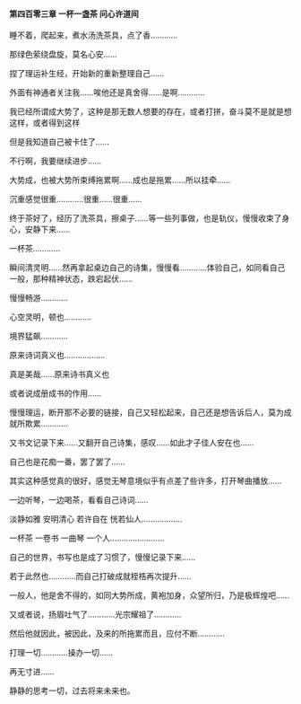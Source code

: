 #### 第四百零三章 一杯一盏茶 问心许道间


睡不着，爬起来，煮水汤洗茶具，点了香…………

那绿色萦绕盘旋，莫名心安……

捏了理运补生经，开始新的重新整理自己……


外面有神通者关注我……唉他还是真舍得……是啊…………

我已经所谓成大势了，这种是那无数人想要的存在，或者打拼，奋斗莫不是就是想这样，或者得到这样

但是我知道自己被卡住了……

不行啊，我要继续进步……

大势成，也被大势所束缚拖累啊……成也是拖累……所以挂牵……

沉重感觉很重…………很重……很重……

终于茶好了，经历了洗茶具，擦桌子……等一些列事做，也是轨仪，慢慢收束了身心，安静下来……

一杯茶…………

瞬间清灵明……然再拿起桌边自己的诗集，慢慢看…………体验自己，如同看自己一般，那种精神状态，跌宕起伏……

慢慢畅游…………

心空灵明，顿也…………

境界猛飙…………

原来诗词真义也………………

真是美哉……原来诗书真义也

或者说成册成书的作用……

慢慢理运，断开那不必要的链接，自己又轻松起来，自己还是想告诉后人，莫为成就所欺累…………

又书文记录下来……又翻开自己诗集，感叹……如此才子佳人安在也……

自己也是花痴一番，罢了罢了……

其实这种感觉真的很好，感觉无琴意境似乎有点差了些许多，打开琴曲播放……

一边听琴，一边喝茶，看看自己诗词……

淡静如雅
安明清心
若许自在
恍若仙人………………

一杯茶
一卷书
一曲琴
一个人……………………

自己的世界，书写也是成了习惯了，慢慢记录下来……

若于此然也…………而自己打破成就桎梏再次提升……

一般人，他是舍不得的，如同大势所成，黄袍加身，众望所归，乃是极辉煌吧……

又或者说，扬眉吐气了…………光宗耀祖了…………

然后他就因此，被因此，及来的所拖累而且，应付不断…………

打理一切…………操办一切……

再无寸进……

静静的思考一切，过去将来未来也。


